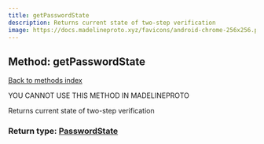 ```yaml
---
title: getPasswordState
description: Returns current state of two-step verification
image: https://docs.madelineproto.xyz/favicons/android-chrome-256x256.png
---
```

## Method: getPasswordState  
[Back to methods index](index.md)


YOU CANNOT USE THIS METHOD IN MADELINEPROTO


Returns current state of two-step verification



### Return type: [PasswordState](../types/PasswordState.md)

